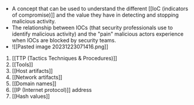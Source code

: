 - A concept that can be used to understand the different [[IoC (indicators of compromise)]] and the value they have in detecting and stopping malicious activity.
- The relationship between IOCs (that security professionals use to identify malicious activity) and the "pain" malicious actors experience when IOCs are blocked by security teams.
- ![[Pasted image 20231223071416.png]]
1. [[TTP (Tactics Techniques & Procedures)]]
2. [[Tools]]
3. [[Host artifacts]]
4. [[Network artifacts]]
5. [[Domain names]]
6. [[IP (Internet protocol)]] address
7. [[Hash values]]